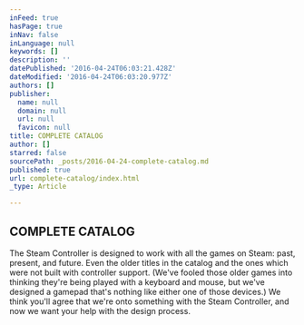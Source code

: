 ```yaml
---
inFeed: true
hasPage: true
inNav: false
inLanguage: null
keywords: []
description: ''
datePublished: '2016-04-24T06:03:21.428Z'
dateModified: '2016-04-24T06:03:20.977Z'
authors: []
publisher:
  name: null
  domain: null
  url: null
  favicon: null
title: COMPLETE CATALOG
author: []
starred: false
sourcePath: _posts/2016-04-24-complete-catalog.md
published: true
url: complete-catalog/index.html
_type: Article

---
```

## COMPLETE CATALOG

The Steam Controller is designed to work with all the games on Steam: past, present, and future. Even the older titles in the catalog and the ones which were not built with controller support. (We've fooled those older games into thinking they're being played with a keyboard and mouse, but we've designed a gamepad that's nothing like either one of those devices.) We think you'll agree that we're onto something with the Steam Controller, and now we want your help with the design process.